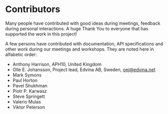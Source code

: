 # Contributors

Many people have contributed with good ideas during meetings, feedback during personal
interactions. A huge Thank You to everyone that has supported the work in
this project!

A few persons have contributed with documentation, API specifications and other
work during our meetings and workshops. They are noted here in alfabetic order:

* Anthony Harrison, APH10, United Kingdom
* Olle E. Johansson, Project lead, Edvina AB, Sweden, oej@edvina.net
* Mark Symons
* Paul Horton
* Pavel Shukhman
* Piotr P. Karwasz
* Steve Springett
* Valerio Mulas
* Viktor Peterson

